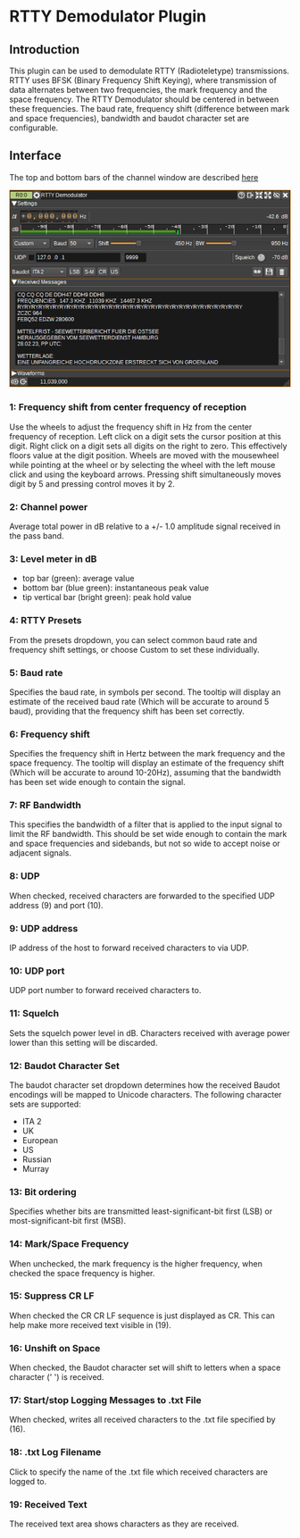 <h1>RTTY Demodulator Plugin</h1>

<h2>Introduction</h2>

This plugin can be used to demodulate RTTY (Radioteletype) transmissions.
RTTY uses BFSK (Binary Frequency Shift Keying), where transmission of data alternates between two frequencies,
the mark frequency and the space frequency. The RTTY Demodulator should be centered in between these frequencies.
The baud rate, frequency shift (difference between mark and space frequencies), bandwidth and baudot character set are configurable.

<h2>Interface</h2>

The top and bottom bars of the channel window are described [here](../../../sdrgui/channel/readme.md)

![RTTY Demodulator plugin GUI](../../../doc/img/RTTYDemod_plugin.png)

<h3>1: Frequency shift from center frequency of reception</h3>

Use the wheels to adjust the frequency shift in Hz from the center frequency of reception. Left click on a digit sets the cursor position at this digit. Right click on a digit sets all digits on the right to zero. This effectively floors value at the digit position. Wheels are moved with the mousewheel while pointing at the wheel or by selecting the wheel with the left mouse click and using the keyboard arrows. Pressing shift simultaneously moves digit by 5 and pressing control moves it by 2.

<h3>2: Channel power</h3>

Average total power in dB relative to a +/- 1.0 amplitude signal received in the pass band.

<h3>3: Level meter in dB</h3>

  - top bar (green): average value
  - bottom bar (blue green): instantaneous peak value
  - tip vertical bar (bright green): peak hold value

<h3>4: RTTY Presets</h3>

From the presets dropdown, you can select common baud rate and frequency shift settings, or choose Custom to set these individually.

<h3>5: Baud rate</h3>

Specifies the baud rate, in symbols per second.
The tooltip will display an estimate of the received baud rate (Which will be accurate to around 5 baud), providing that the frequency shift has been set correctly.

<h3>6: Frequency shift</h3>

Specifies the frequency shift in Hertz between the mark frequency and the space frequency.
The tooltip will display an estimate of the frequency shift (Which will be accurate to around 10-20Hz), assuming that the bandwidth has been set wide enough to contain the signal.

<h3>7: RF Bandwidth</h3>

This specifies the bandwidth of a filter that is applied to the input signal to limit the RF bandwidth. This should be set wide enough to contain the mark and space frequencies and sidebands,
but not so wide to accept noise or adjacent signals.

<h3>8: UDP</h3>

When checked, received characters are forwarded to the specified UDP address (9) and port (10).

<h3>9: UDP address</h3>

IP address of the host to forward received characters to via UDP.

<h3>10: UDP port</h3>

UDP port number to forward received characters to.

<h3>11: Squelch</h3>

Sets the squelch power level in dB. Characters received with average power lower than this setting will be discarded.

<h3>12: Baudot Character Set</h3>

The baudot character set dropdown determines how the received Baudot encodings will be mapped to Unicode characters. The following character sets are supported:

* ITA 2
* UK
* European
* US
* Russian
* Murray

<h3>13: Bit ordering</h3>

Specifies whether bits are transmitted least-significant-bit first (LSB) or most-significant-bit first (MSB).

<h3>14: Mark/Space Frequency</h3>

When unchecked, the mark frequency is the higher frequency, when checked the space frequency is higher.

<h3>15: Suppress CR LF</h3>

When checked the CR CR LF sequence is just displayed as CR. This can help make more received text visible in (19). 

<h3>16: Unshift on Space</h3>

When checked, the Baudot character set will shift to letters when a space character (' ') is received.

<h3>17: Start/stop Logging Messages to .txt File</h3>

When checked, writes all received characters to the .txt file specified by (16).

<h3>18: .txt Log Filename</h3>

Click to specify the name of the .txt file which received characters are logged to.

<h3>19: Received Text</h3>

The received text area shows characters as they are received.

